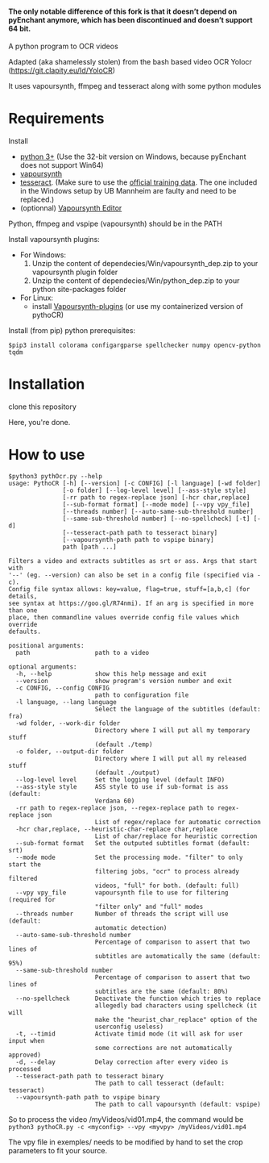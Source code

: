 #### The only notable difference of this fork is that it doesn’t depend on pyEnchant anymore, which has been discontinued and doesn’t support 64 bit.

A python program to OCR videos

Adapted (aka shamelessly stolen) from the bash based video OCR Yolocr (https://git.clapity.eu/Id/YoloCR)

It uses vapoursynth, ffmpeg and tesseract along with some python modules


Requirements
============

Install 
- [python 3+](https://www.python.org/downloads/release) (Use the 32-bit version on Windows, because pyEnchant does not support Win64)
- [vapoursynth](https://github.com/vapoursynth/vapoursynth/releases)
- [tesseract](https://github.com/tesseract-ocr/tesseract/wiki/Downloads).
(Make sure to use the [official training data](https://github.com/tesseract-ocr/tesseract/wiki/Data-Files). The one included in the Windows setup by UB Mannheim are faulty and need to be replaced.)
- (optionnal) [Vapoursynth Editor](https://bitbucket.org/mystery_keeper/vapoursynth-editor/downloads/)

Python, ffmpeg and vspipe (vapoursynth) should be in the PATH

Install vapoursynth plugins:
- For Windows:
  1. Unzip the content of dependecies/Win/vapoursynth_dep.zip to your vapoursynth plugin folder
  2. Unzip the content of dependecies/Win/python_dep.zip to your python site-packages folder   
- For Linux:
  - install [Vapoursynth-plugins](https://github.com/darealshinji/vapoursynth-plugins) (or use my containerized version of pythoCR)

Install (from pip) python prerequisites:

`$pip3 install colorama configargparse spellchecker numpy opencv-python tqdm`

Installation
============

clone this repository

Here, you're done.

How to use
==========


```
$python3 pythOcr.py --help
usage: PythoCR [-h] [--version] [-c CONFIG] [-l language] [-wd folder]
               [-o folder] [--log-level level] [--ass-style style]
               [-rr path to regex-replace json] [-hcr char,replace]
               [--sub-format format] [--mode mode] [--vpy vpy_file]
               [--threads number] [--auto-same-sub-threshold number]
               [--same-sub-threshold number] [--no-spellcheck] [-t] [-d]
               [--tesseract-path path to tesseract binary]
               [--vapoursynth-path path to vspipe binary]
               path [path ...]

Filters a video and extracts subtitles as srt or ass. Args that start with
'--' (eg. --version) can also be set in a config file (specified via -c).
Config file syntax allows: key=value, flag=true, stuff=[a,b,c] (for details,
see syntax at https://goo.gl/R74nmi). If an arg is specified in more than one
place, then commandline values override config file values which override
defaults.

positional arguments:
  path                  path to a video

optional arguments:
  -h, --help            show this help message and exit
  --version             show program's version number and exit
  -c CONFIG, --config CONFIG
                        path to configuration file
  -l language, --lang language
                        Select the language of the subtitles (default: fra)
  -wd folder, --work-dir folder
                        Directory where I will put all my temporary stuff
                        (default ./temp)
  -o folder, --output-dir folder
                        Directory where I will put all my released stuff
                        (default ./output)
  --log-level level     Set the logging level (default INFO)
  --ass-style style     ASS style to use if sub-format is ass (default:
                        Verdana 60)
  -rr path to regex-replace json, --regex-replace path to regex-replace json
                        List of regex/replace for automatic correction
  -hcr char,replace, --heuristic-char-replace char,replace
                        List of char/replace for heuristic correction
  --sub-format format   Set the outputed subtitles format (default: srt)
  --mode mode           Set the processing mode. "filter" to only start the
                        filtering jobs, "ocr" to process already filtered
                        videos, "full" for both. (default: full)
  --vpy vpy_file        vapoursynth file to use for filtering (required for
                        "filter only" and "full" modes
  --threads number      Number of threads the script will use (default:
                        automatic detection)
  --auto-same-sub-threshold number
                        Percentage of comparison to assert that two lines of
                        subtitles are automatically the same (default: 95%)
  --same-sub-threshold number
                        Percentage of comparison to assert that two lines of
                        subtitles are the same (default: 80%)
  --no-spellcheck       Deactivate the function which tries to replace
                        allegedly bad characters using spellcheck (it will
                        make the "heurist_char_replace" option of the
                        userconfig useless)
  -t, --timid           Activate timid mode (it will ask for user input when
                        some corrections are not automatically approved)
  -d, --delay           Delay correction after every video is processed
  --tesseract-path path to tesseract binary
                        The path to call tesseract (default: tesseract)
  --vapoursynth-path path to vspipe binary
                        The path to call vapoursynth (default: vspipe)
```

So to process the video /myVideos/vid01.mp4, the command would be `python3 pythoCR.py -c <myconfig> --vpy <myvpy> /myVideos/vid01.mp4`

The vpy file in exemples/ needs to be modified by hand to set the crop parameters to fit your source. 
